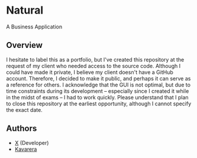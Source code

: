 
# Natural

A Business Application



## Overview

I hesitate to label this as a portfolio, but I've created this repository at the request of my client who needed access to the source code. Although I could have made it private, I believe my client doesn't have a GitHub account. Therefore, I decided to make it public, and perhaps it can serve as a reference for others. I acknowledge that the GUI is not optimal, but due to time constraints during its development – especially since I created it while in the midst of exams – I had to work quickly. Please understand that I plan to close this repository at the earliest opportunity, although I cannot specify the exact date.


## Authors

- [X](https://www.instagram.com/indeed.justanx) (Developer)
- [Kavarera](https://www.instagram.com/r_kavarera)


